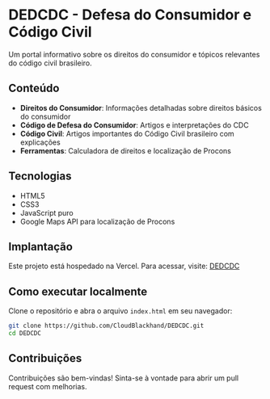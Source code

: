 # DEDCDC - Defesa do Consumidor e Código Civil

Um portal informativo sobre os direitos do consumidor e tópicos relevantes do código civil brasileiro.

## Conteúdo

- **Direitos do Consumidor**: Informações detalhadas sobre direitos básicos do consumidor
- **Código de Defesa do Consumidor**: Artigos e interpretações do CDC
- **Código Civil**: Artigos importantes do Código Civil brasileiro com explicações
- **Ferramentas**: Calculadora de direitos e localização de Procons

## Tecnologias

- HTML5
- CSS3
- JavaScript puro
- Google Maps API para localização de Procons

## Implantação

Este projeto está hospedado na Vercel. Para acessar, visite: [DEDCDC](https://dedcdc.vercel.app)

## Como executar localmente

Clone o repositório e abra o arquivo `index.html` em seu navegador:

```bash
git clone https://github.com/CloudBlackhand/DEDCDC.git
cd DEDCDC
```

## Contribuições

Contribuições são bem-vindas! Sinta-se à vontade para abrir um pull request com melhorias. 